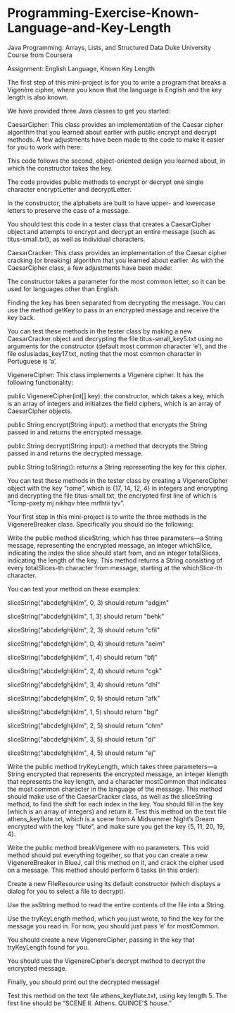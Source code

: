 # Programming-Exercise-Known-Language-and-Key-Length
Java Programming: Arrays, Lists, and Structured Data Duke University Course from Coursera

Assignment: English Language, Known Key Length

The first step of this mini-project is for you to write a program that breaks a Vigenère cipher, where you know that the language is English and the key length is also known.  

We have provided three Java classes to get you started:

CaesarCipher: This class provides an implementation of the Caesar cipher algorithm that you learned about earlier with public encrypt and decrypt methods. A few adjustments have been made to the code to make it easier for you to work with here:

This code follows the second, object-oriented design you learned about, in which the constructor takes the key.

The code provides public methods to encrypt or decrypt one single character encryptLetter and decryptLetter.

In the constructor, the alphabets are built to have upper- and lowercase letters to preserve the case of a message.

You should test this code in a tester class that creates a CaesarCipher object and attempts to encrypt and decrypt an entire message (such as titus-small.txt), as well as individual characters.

CaesarCracker: This class provides an implementation of the Caesar cipher cracking (or breaking) algorithm that you learned about earlier. As with the CaesarCipher class, a few adjustments have been made:

The constructor takes a parameter for the most common letter, so it can be used for languages other than English.

Finding the key has been separated from decrypting the message. You can use the method getKey to pass in an encrypted message and receive the key back.

You can test these methods in the tester class by making a new CaesarCracker object and decrypting the file titus-small_key5.txt using no arguments for the constructor (default most common character ‘e’), and the file oslusiadas_key17.txt, noting that the most common character in Portuguese is ‘a’.

VigenereCipher: This class implements a Vigenère cipher. It has the following functionality:

public VigenereCipher(int[] key): the constructor, which takes a key, which is an array of integers and initializes the field ciphers, which is an array of CaesarCipher objects.

public String encrypt(String input): a method that encrypts the String passed in and returns the encrypted message.

public String decrypt(String input): a method that decrypts the String passed in and returns the decrypted message.

public String toString(): returns a String representing the key for this cipher.

You can test these methods in the tester class by creating a VigenereCipher object with the key “rome”, which is {17, 14, 12, 4} in integers and encrypting and decrypting the file titus-small.txt, the encrypted first line of which is “Tcmp-pxety mj nikhqv htee mrfhtii tyv”.

Your first step in this mini-project is to write the three methods in the VigenereBreaker class. Specifically you should do the following:

Write the public method sliceString, which has three parameters—a String message, representing the encrypted message, an integer whichSlice, indicating the index the slice should start from, and an integer totalSlices, indicating the length of the key. This method returns a String consisting of every totalSlices-th character from message, starting at the whichSlice-th character.

You can test your method on these examples:

sliceString("abcdefghijklm", 0, 3) should return "adgjm"

sliceString("abcdefghijklm", 1, 3) should return "behk"

sliceString("abcdefghijklm", 2, 3) should return "cfil"

sliceString("abcdefghijklm", 0, 4) should return "aeim"

sliceString("abcdefghijklm", 1, 4) should return "bfj"

sliceString("abcdefghijklm", 2, 4) should return "cgk"

sliceString("abcdefghijklm", 3, 4) should return "dhl"

sliceString("abcdefghijklm", 0, 5) should return "afk"

sliceString("abcdefghijklm", 1, 5) should return "bgl"

sliceString("abcdefghijklm", 2, 5) should return "chm"

sliceString("abcdefghijklm", 3, 5) should return "di"

sliceString("abcdefghijklm", 4, 5) should return "ej"

Write the public method tryKeyLength, which takes three parameters—a String encrypted that represents the encrypted message, an integer klength that represents the key length, and a character mostCommon that indicates the most common character in the language of the message. This method should make use of the CaesarCracker class, as well as the sliceString method, to find the shift for each index in the key. You should fill in the key (which is an array of integers) and return it. Test this method on the text file athens_keyflute.txt, which is a scene from A Midsummer Night’s Dream encrypted with the key “flute”, and make sure you get the key {5, 11, 20, 19, 4}.

Write the public method breakVigenere with no parameters. This void method should put everything together, so that you can create a new VigenereBreaker in BlueJ, call this method on it, and crack the cipher used on a message. This method should perform 6 tasks (in this order):

Create a new FileResource using its default constructor (which displays a dialog for you to select a file to decrypt).

Use the asString method to read the entire contents of the file into a String.

Use the tryKeyLength method, which you just wrote, to find the key for the message you read in. For now, you should just pass ‘e’ for mostCommon.

You should create a new VigenereCipher, passing in the key that tryKeyLength found for you.

You should use the VigenereCipher’s decrypt method to decrypt the encrypted message.

Finally, you should print out the decrypted message!

Test this method on the text file athens_keyflute.txt, using key length 5. The first line should be “SCENE II. Athens. QUINCE'S house.”

